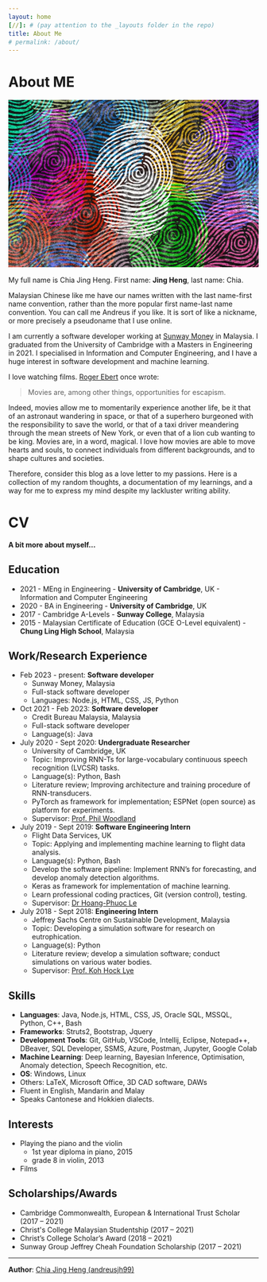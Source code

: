 ```yaml
---
layout: home
[//]: # (pay attention to the _layouts folder in the repo)
title: About Me
# permalink: /about/
---
```


# About ME

![](/assets/images/posts/0_aboutme/identity.jpg)

My full name is Chia Jing Heng. First name: **Jing Heng**, last name: Chia.

Malaysian Chinese like me have our names written with the last name-first name convention, rather than the more popular first name-last name convention. You can call me Andreus if you like. It is sort of like a nickname, or more precisely a pseudoname that I use online.

I am currently a software developer working at <a href="https://sunwaymoney.com/" target='_blank'>Sunway Money</a> in Malaysia. I graduated from the University of Cambridge with a Masters in Engineering in 2021. I specialised in Information and Computer Engineering, and I have a huge interest in software development and machine learning.

I love watching films. <a href="https://www.rogerebert.com/" target='_blank'>Roger Ebert</a> once wrote: 

> Movies are, among other things, opportunities for escapism.
    
Indeed, movies allow me to momentarily experience another life, be it that of an astronaut wandering in space, or that of a superhero burgeoned with the responsibility to save the world, or that of a taxi driver meandering through the mean streets of New York, or even that of a lion cub wanting to be king. Movies are, in a word, magical. I love how movies are able to move hearts and souls, to connect individuals from different backgrounds, and to shape cultures and societies.

Therefore, consider this blog as a love letter to my passions. Here is a collection of my random thoughts, a documentation of my learnings, and a way for me to express my mind despite my lackluster writing ability.

# CV
**A bit more about myself...**
## Education
- 2021 - MEng in Engineering - **University of Cambridge**, UK - Information and Computer Engineering
- 2020 - BA in Engineering - **University of Cambridge**, UK
- 2017 - Cambridge A-Levels - **Sunway College**, Malaysia
- 2015 - Malaysian Certificate of Education (GCE O-Level equivalent) - **Chung Ling High School**, Malaysia

## Work/Research Experience
- Feb 2023 - present: **Software developer**
    - Sunway Money, Malaysia
    - Full-stack software developer
    - Languages: Node.js, HTML, CSS, JS, Python
- Oct 2021 - Feb 2023: **Software developer**
    - Credit Bureau Malaysia, Malaysia
    - Full-stack software developer
    - Language(s): Java
- July 2020 - Sept 2020: **Undergraduate Researcher**
    - University of Cambridge, UK
    - Topic: Improving RNN-Ts for large-vocabulary continuous speech recognition (LVCSR) tasks.
    - Language(s): Python, Bash
    - Literature review; Improving architecture and training procedure of RNN-transducers. 
    - PyTorch as framework for implementation; ESPNet (open source) as platform for experiments.
    - Supervisor: <a href="http://www.eng.cam.ac.uk/profiles/pw117" target='_blank'>Prof. Phil Woodland</a>
- July 2019 - Sept 2019: **Software Engineering Intern**
    - Flight Data Services, UK
    - Topic: Applying and implementing machine learning to flight data analysis. 
    - Language(s): Python, Bash
    - Develop the software pipeline: Implement RNN’s for forecasting, and develop anomaly detection algorithms.
    - Keras as framework for implementation of machine learning.
    - Learn professional coding practices, Git (version control), testing.
    - Supervisor: <a href="http://blog.soton.ac.uk/phl1r12/" target='_blank'>Dr Hoang-Phuoc Le</a>
- July 2018 - Sept 2018: **Engineering Intern**
    - Jeffrey Sachs Centre on Sustainable Development, Malaysia
    - Topic: Developing a simulation software for research on eutrophication.
    - Language(s): Python
    - Literature review; develop a simulation software; conduct simulations on various water bodies.
    - Supervisor: <a href="https://jci.edu.my/koh-hock-lye/" target='_blank'>Prof. Koh Hock Lye</a>

## Skills
- **Languages**: Java, Node.js, HTML, CSS, JS, Oracle SQL, MSSQL, Python, C++, Bash
- **Frameworks**: Struts2, Bootstrap, Jquery
- **Development Tools**: Git, GitHub, VSCode, Intellij, Eclipse, Notepad++, DBeaver, SQL Developer, SSMS, Azure, Postman, Jupyter, Google Colab
- **Machine Learning**: Deep learning, Bayesian Inference, Optimisation, Anomaly detection, Speech Recognition, etc.
- **OS**: Windows, Linux
- Others: LaTeX, Microsoft Office, 3D CAD software, DAWs
- Fluent in English, Mandarin and Malay
- Speaks Cantonese and Hokkien dialects.

## Interests
- Playing the piano and the violin
    - 1st year diploma in piano, 2015
    - grade 8 in violin, 2013
- Films

## Scholarships/Awards
- Cambridge Commonwealth, European & International Trust Scholar (2017 – 2021)
- Christ's College Malaysian Studentship (2017 – 2021)
- Christ’s College Scholar’s Award (2018 – 2021)
- Sunway Group Jeffrey Cheah Foundation Scholarship (2017 – 2021)

---

**Author**: <a href="https://github.com/andreusjh99" target="_blank">Chia Jing Heng (andreusjh99)</a>